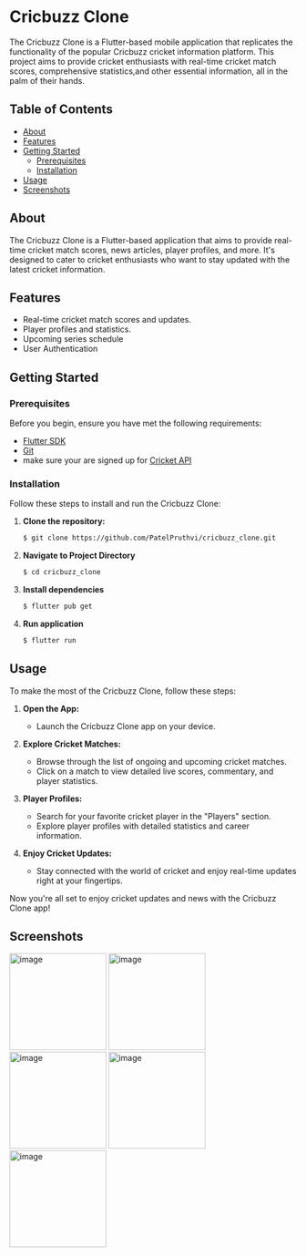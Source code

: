 # Cricbuzz Clone
The Cricbuzz Clone is a Flutter-based mobile application that replicates the functionality of the popular Cricbuzz cricket information platform. This project aims to provide cricket enthusiasts with real-time cricket match scores, comprehensive statistics,and other essential information, all in the palm of their hands.

## Table of Contents

- [About](#about)
- [Features](#features)
- [Getting Started](#getting-started)
  - [Prerequisites](#prerequisites)
  - [Installation](#installation)
- [Usage](#usage)
- [Screenshots](#screenshots)

## About

The Cricbuzz Clone is a Flutter-based application that aims to provide real-time cricket match scores, news articles, player profiles, and more. It's designed to cater to cricket enthusiasts who want to stay updated with the latest cricket information.

## Features

- Real-time cricket match scores and updates.
- Player profiles and statistics.
- Upcoming series schedule
- User Authentication

## Getting Started

### Prerequisites

Before you begin, ensure you have met the following requirements:

- [Flutter SDK](https://flutter.dev/docs/get-started/install)
- [Git](https://git-scm.com/downloads)
- make sure your are signed up for [Cricket API](https://cricketdata.org) 

### Installation

Follow these steps to install and run the Cricbuzz Clone:

1. **Clone the repository:**

   ```bash
   $ git clone https://github.com/PatelPruthvi/cricbuzz_clone.git

2. **Navigate to Project Directory**
   
   ```bash
   $ cd cricbuzz_clone
3. **Install dependencies**
   
   ```bash
   $ flutter pub get
4. **Run application**

   ```bash
   $ flutter run

## Usage

To make the most of the Cricbuzz Clone, follow these steps:

1. **Open the App:**
   - Launch the Cricbuzz Clone app on your device.

2. **Explore Cricket Matches:**
   - Browse through the list of ongoing and upcoming cricket matches.
   - Click on a match to view detailed live scores, commentary, and player statistics.

3. **Player Profiles:**
   - Search for your favorite cricket player in the "Players" section.
   - Explore player profiles with detailed statistics and career information.

4. **Enjoy Cricket Updates:**
   - Stay connected with the world of cricket and enjoy real-time updates right at your fingertips.


Now you're all set to enjoy cricket updates and news with the Cricbuzz Clone app!

## Screenshots
<img width="170" alt="image" src="https://github.com/PatelPruthvi/cricbuzz_clone/assets/71627511/0fe3596a-4d78-4ada-b69d-b213fb321636">
<img width="170" alt="image" src="https://github.com/PatelPruthvi/cricbuzz_clone/assets/71627511/9c714c0c-0ab9-410c-86d9-e760e769b49e">
<img width="170" alt="image" src="https://github.com/PatelPruthvi/cricbuzz_clone/assets/71627511/cc1b4e1f-8ae2-45f3-a7f2-b4ab1c107379">
<img width="170" alt="image" src="https://github.com/PatelPruthvi/cricbuzz_clone/assets/71627511/63b813e3-e851-45f9-b757-6faa4c096d79">
<img width="170" alt="image" src="https://github.com/PatelPruthvi/cricbuzz_clone/assets/71627511/25dd797d-e13c-43b2-8195-cdf6be442339">

